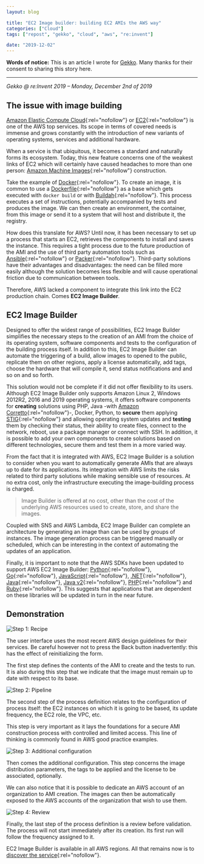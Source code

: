 ```yaml
---
layout: blog

title: "EC2 Image builder: building EC2 AMIs the AWS way"
categories: ["Cloud"]
tags: ["repost", "gekko", "cloud", "aws", "re:invent"]

date: "2019-12-02"
---
```


**Words of notice:** This is an article I wrote for [Gekko](https://www.gekko.fr/). Many thanks for their consent to
sharing this story here.

***

_Gekko @ re:Invent 2019 – Monday, December 2nd of 2019_

## The issue with image building

[Amazon Elastic Compute Cloud](https://aws.amazon.com/ec2/){:rel="nofollow"} or [EC2](https://aws.amazon.com/ec2/){:rel="nofollow"}
is one of the AWS top services. Its scope in terms of covered needs is immense and grows constantly with the
introduction of new variants of operating systems, services and additional hardware.

When a service is that ubiquitous, it becomes a standard and naturally forms its ecosystem. Today, this new feature
concerns one of the weakest links of EC2 which will certainly have caused headaches to more than one person: [Amazon Machine Images](https://docs.aws.amazon.com/AWSEC2/latest/UserGuide/AMIs.html){:rel="nofollow"}
construction.

<!-- READ MORE -->

Take the example of [Docker](https://www.docker.com/){:rel="nofollow"}. To create an image, it is common to use a [Dockerfile](https://docs.docker.com/engine/reference/builder/){:rel="nofollow"}
as a base which gets executed with `docker build` or with [Buildah](https://buildah.io/){:rel="nofollow"}. This process
executes a set of instructions, potentially accompanied by tests and produces the image. We can then create an
environment, the container, from this image or send it to a system that will host and distribute it, the registry.

How does this translate for AWS? Until now, it has been necessary to set up a process that starts an EC2, retrieves the
components to install and saves the instance. This requires a tight process due to the future production of the AMI and
the use of third party automation tools such as [Ansible](https://www.ansible.com/){:rel="nofollow"} or [Packer](https://www.packer.io/){:rel="nofollow"}.
Third-party solutions have their advantages and disadvantages: the need can be filled more easily although the solution
becomes less flexible and will cause operational friction due to communication between tools.

Therefore, AWS lacked a component to integrate this link into the EC2 production chain. Comes **EC2 Image Builder**.

## EC2 Image Builder

Designed to offer the widest range of possibilities, EC2 Image Builder simplifies the necessary steps to the creation of
an AMI from the choice of its operating system, software components and tests to the configuration of the building
process itself. In addition to this, EC2 Image Builder can automate the triggering of a build, allow images to opened to
the public, replicate them on other regions, apply a license automatically, add tags, choose the hardware that will
compile it, send status notifications and and so on and so forth.

This solution would not be complete if it did not offer flexibility to its users. Although EC2 Image Builder only
supports Amazon Linux 2, Windows 2012R2, 2016 and 2019 operating systems, it offers software components for **creating**
solutions using PHP, Java -with [Amazon Corretto](https://aws.amazon.com/corretto/){:rel="nofollow"}-, Docker, Python,
to **secure** them applying [STIG](https://en.wikipedia.org/wiki/Security_Technical_Implementation_Guide){:rel="nofollow"}
and allowing operating system updates and **testing** them by checking their status, their ability to create files,
connect to the network, reboot, use a package manager or connect with SSH. In addition, it is possible to add your own
components to create solutions based on different technologies, secure them and test them in a more varied way.

From the fact that it is integrated with AWS, EC2 Image Builder is a solution to consider when you want to automatically
generate AMIs that are always up to date for its applications. Its integration with AWS limits the risks related to third party solutions while making sensible use of resources. At no extra cost, only the infrastructure executing
the image-building process is charged.

> Image Builder is offered at no cost, other than the cost of the underlying AWS resources used to create, store, and
share the images.

Coupled with SNS and AWS Lambda, EC2 Image Builder can complete an architecture by generating an image than can be used
by groups of instances. The image generation process can be triggered manually or scheduled, which can be interesting in
the context of automating the updates of an application.

Finally, it is important to note that the AWS SDKs have been updated to support AWS EC2 Image Builder: [Python](https://github.com/boto/boto3/blob/develop/.changes/1.10.29.json){:rel="nofollow"},
[Go](https://github.com/aws/aws-sdk-go/releases/tag/v1.25.44){:rel="nofollow"}, [JavaScript](https://github.com/aws/aws-sdk-js/blob/master/CHANGELOG.md#25810){:rel="nofollow"},
[.NET](https://github.com/aws/aws-sdk-net/blob/master/SDK.CHANGELOG.md#336400-2019-12-02-0931-utc){:rel="nofollow"}, [Java](https://github.com/aws/aws-sdk-java/blob/master/CHANGELOG.md#111684-2019-12-02){:rel="nofollow"},
[Java v2](https://github.com/aws/aws-sdk-java-v2/blob/master/.changes/2.10.26.json){:rel="nofollow"}, [PHP](https://github.com/aws/aws-sdk-php/releases/tag/3.124.0){:rel="nofollow"}
and [Ruby](https://github.com/aws/aws-sdk-ruby/releases/tag/v2.11.407){:rel="nofollow"}. This suggests that applications
that are dependent on these libraries will be updated in turn in the near future.

## Demonstration

![Step 1: Recipe](/assets/img/posts/20191202/step1-recipe.png)

The user interface uses the most recent AWS design guidelines for their services. Be careful however not to press the
Back button inadvertently: this has the effect of reinitializing the form.

The first step defines the contents of the AMI to create and the tests to run. It is also during this step that we
indicate that the image must remain up to date with respect to its base.

![Step 2: Pipeline](/assets/img/posts/20191202/step2-pipeline.png)

The second step of the process definition relates to the configuration of process itself: the EC2 instances on which it
is going to be based, its update frequency, the EC2 role, the VPC, etc.

This step is very important as it lays the foundations for a secure AMI construction process with controlled and limited
access. This line of thinking is commonly found in AWS good practice examples.

![Step 3: Additional configuration](/assets/img/posts/20191202/step3-additional.png)

Then comes the additional configuration. This step concerns the image distribution parameters, the tags to be applied
and the license to be associated, optionally.

We can also notice that it is possible to dedicate an AWS account of an organization to AMI creation. The images can
then be automatically exposed to the AWS accounts of the organization that wish to use them.

![Step 4: Review](/assets/img/posts/20191202/step4-review.png)

Finally, the last step of the process definition is a review before validation. The process will not start immediately
after its creation. Its first run will follow the frequency assigned to it.

EC2 Image Builder is available in all AWS regions. All that remains now is to [discover the service](https://console.aws.amazon.com/imagebuilder/){:rel="nofollow"}.
